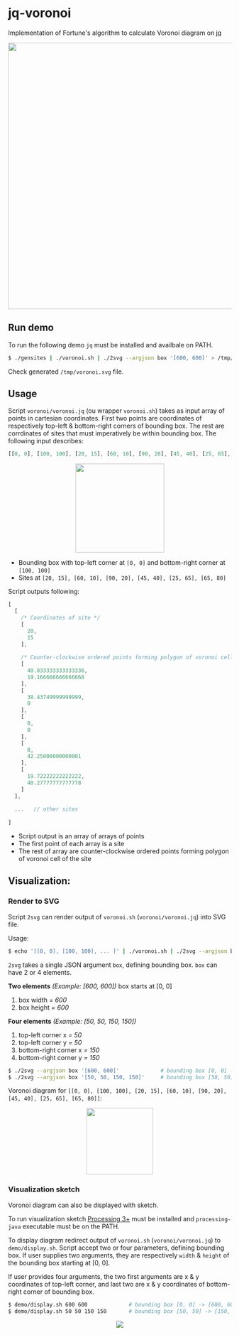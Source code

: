 # jq-voronoi
Implementation of Fortune's algorithm to calculate Voronoi diagram on
[jq](https://stedolan.github.io/jq/)

<p align="center">
    <img height="600px" src="https://cdn.rawgit.com/hosuaby/jq-voronoi/develop/docs/bluejay_voronoi.jpg" />
</p>

## Run demo
To run the following demo `jq` must be installed and availbale on PATH.

```bash
$ ./gensites | ./voronoi.sh | ./2svg --argjson box '[600, 600]' > /tmp/voronoi.svg
```

Check generated `/tmp/voronoi.svg` file.

## Usage

Script `voronoi/voronoi.jq` (ou wrapper `voronoi.sh`) takes as input array of points in cartesian
coordinates. First two points are coordinates of respectively top-left & bottom-right corners of
bounding box. The rest are corrdinates of sites that must imperatively be within bounding box.
The following input describes:

```javascript
[[0, 0], [100, 100], [20, 15], [60, 10], [90, 20], [45, 40], [25, 65], [65, 80]]
```

<p align="center">
    <img src="https://cdn.rawgit.com/hosuaby/jq-voronoi/develop/docs/doc_1.svg"
        width="200px"
        height="200px" />
</p>

- Bounding box with top-left corner at `[0, 0]` and bottom-right corner at  `[100, 100]`
- Sites at `[20, 15], [60, 10], [90, 20], [45, 40], [25, 65], [65, 80]`

Script outputs following:

```javascript
[
  [
    /* Coordinates of site */
    [
      20,
      15
    ],
    
    /* Counter-clockwise ordered points forming polygon of voronoi cell of the site */
    [
      40.833333333333336,
      19.166666666666668
    ],
    [
      38.43749999999999,
      0
    ],
    [
      0,
      0
    ],
    [
      0,
      42.25000000000001
    ],
    [
      19.72222222222222,
      40.27777777777778
    ]
  ],
  
  ...   // other sites
  
]
``` 

- Script output is an array of arrays of points
- The first point of each array is a site
- The rest of array are counter-clockwise ordered points forming polygon of voronoi cell of the site

## Visualization:

### Render to SVG

Script `2svg` can render output of `voronoi.sh` (`voronoi/voronoi.jq`) into SVG file.

Usage:
```bash
$ echo '[[0, 0], [100, 100], ... ]' | ./voronoi.sh | ./2svg --argjson box '[100, 100]' > output.svg
```

`2svg` takes a single JSON argument `box`, defining bounding box. `box` can have 2 or 4 elements.

**Two elements** *(Example: [600, 600])* box starts at [0, 0]

1. box width *= 600*
2. box height *= 600*

**Four elements** *(Example: [50, 50, 150, 150])*

1. top-left corner x *= 50*
2. top-left corner y *= 50*
3. bottom-right corner x *= 150*
4. bottom-right corner y *= 150*

```bash
$ ./2svg --argjson box '[600, 600]'             # bounding box [0, 0] -> [600, 600]
$ ./2svg --argjson box '[50, 50, 150, 150]'     # bounding box [50, 50] -> [150, 150]
```

Voronoi diagram for
`[[0, 0], [100, 100], [20, 15], [60, 10], [90, 20], [45, 40], [25, 65], [65, 80]]`:

<p align="center">
    <img src="https://cdn.rawgit.com/hosuaby/jq-voronoi/develop/docs/doc_2.svg"
        width="150px"
        height="150px" />
</p>
    
### Visualization sketch

Voronoi diagram can also be displayed with sketch.

To run visualization sketch [Processing 3+](https://processing.org/) must be installed and
`processing-java` executable must be on the PATH.

To display diagram redirect output of `voronoi.sh` (`voronoi/voronoi.jq`) to `demo/display.sh`.
Script accept two or four parameters, defining bounding box.
If user supplies two arguments, they are respectively `width` & `height` of the bounding box
starting at [0, 0].

If user provides four arguments, the two first arguments are x & y coordinates of top-left corner,
and last two are x & y coordinates of bottom-right corner of bounding box.

```bash
$ demo/display.sh 600 600             # bounding box [0, 0] -> [600, 600]
$ demo/display.sh 50 50 150 150       # bounding box [50, 50] -> [150, 150]
```

<p align="center">
    <img src="https://cdn.rawgit.com/hosuaby/jq-voronoi/develop/docs/doc_3.png" />
</p>
